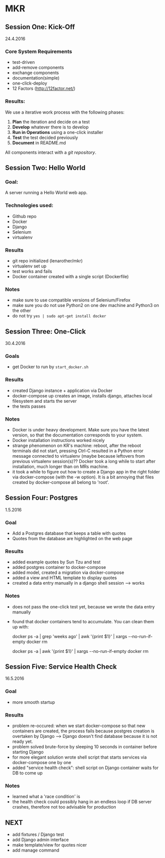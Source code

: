 
# MKR

## Session One: Kick-Off

24.4.2016

### Core System Requirements

* test-driven
* add-remove components
* exchange components
* documentation(simple)
* one-click-deploy
* 12 Factors (http://12factor.net/)

### Results:

We use a iterative work process with the following phases:

1. **Plan** the iteration and decide on a test
2. **Develop** whatever there is to develop
3. **Run in Operations** using a one-click installer
4. **Test** the test decided previously
5. **Document** in README.md

All components interact with a *git repository*.


## Session Two: Hello World

### Goal:

A server running a Hello World web app.

### Technologies used:

* Github repo
* Docker
* Django
* Selenium
* virtualenv

### Results

* git repo initialized (lenarother/mkr)
* virtualenv set up
* test works and fails
* Docker container created with a single script (Dockerfile)

### Notes

* make sure to use compatible versions of Selenium/Firefox
* make sure you do not use Python2 on one dev machine and Python3 on the other
* do not try `yes | sudo apt-get install docker`


## Session Three: One-Click

30.4.2016

### Goals

* get Docker to run by `start_docker.sh` 

### Results

* created Django instance + application via Docker
* docker-compose up creates an image, installs django, attaches local filesystem and starts the server
* the tests passes

### Notes

* Docker is under heavy development. Make sure you have the latest version, so that the documentation corresponds to your system.
* Docker installation instructions worked nicely
* strange phenomenon on KR's machine: reboot, after the reboot terminals did not start, pressing Ctrl-C resulted in a Python error message connected to virtualenv (maybe because leftovers from previous virtualenv session(s)?? Docker took a long while to start after installation, much longer than on MRs machine.
* it took a while to figure out how to create a Django app in the right folder via docker-compose (with the -w option). It is a bit annoying that files created by docker-compose all belong to 'root'.


## Session Four: Postgres

1.5.2016

### Goal

* Add a Postgres database that keeps a table with quotes
* Quotes from the database are highlighted on the web page

### Results

* added example quotes by Sun Tzu and test
* added postgres container to docker-compose
* added model, created a migration via docker-compose
* added a view and HTML template to display quotes
* created a data entry manually in a django shell session
--> works

### Notes

* does not pass the one-click test yet, because we wrote the data entry manually
* found that docker containers tend to accumulate. You can clean them up with:

    docker ps -a | grep 'weeks ago' | awk '{print $1}' | xargs --no-run-if-empty docker rm

    docker ps -a | awk '{print $1}' | xargs --no-run-if-empty docker rm


## Session Five: Service Health Check

16.5.2016

### Goal

* more smooth startup

### Results

* problem re-occured: when we start docker-compose so that new containers are created, the process fails because postgres creation is overtaken by Django --> Django doesn't find database because it is not ready yet.
* problem solved brute-force by sleeping 10 seconds in container before starting Django
* for more elegant solution wrote shell script that starts services via docker-compose one by one
* added "service health check": shell script on Django container waits for DB to come up

### Notes

* learned what a 'race condition' is
* the health check could possibly hang in an endless loop if DB server crashes, therefore not too advisable for production



## NEXT

* add fixtures / Django test
* add Django admin interface
* make template/view for quotes nicer
* add manage command

